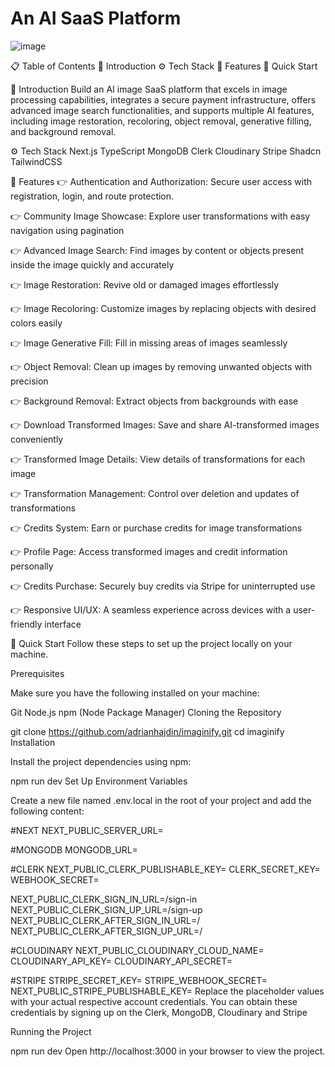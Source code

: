 # An AI SaaS Platform

![image](https://github.com/AbhijitKhyade/Imaginify/assets/129264746/a4159767-6ae9-4496-991e-1e9bb4e7c511)


📋 Table of Contents
🤖 Introduction
⚙️ Tech Stack
🔋 Features
🤸 Quick Start


🤖 Introduction
Build an AI image SaaS platform that excels in image processing capabilities, integrates a secure payment infrastructure, offers advanced image search functionalities, and supports multiple AI features, including image restoration, recoloring, object removal, generative filling, and background removal.


⚙️ Tech Stack
Next.js
TypeScript
MongoDB
Clerk
Cloudinary
Stripe
Shadcn
TailwindCSS

🔋 Features
👉 Authentication and Authorization: Secure user access with registration, login, and route protection.

👉 Community Image Showcase: Explore user transformations with easy navigation using pagination

👉 Advanced Image Search: Find images by content or objects present inside the image quickly and accurately

👉 Image Restoration: Revive old or damaged images effortlessly

👉 Image Recoloring: Customize images by replacing objects with desired colors easily

👉 Image Generative Fill: Fill in missing areas of images seamlessly

👉 Object Removal: Clean up images by removing unwanted objects with precision

👉 Background Removal: Extract objects from backgrounds with ease

👉 Download Transformed Images: Save and share AI-transformed images conveniently

👉 Transformed Image Details: View details of transformations for each image

👉 Transformation Management: Control over deletion and updates of transformations

👉 Credits System: Earn or purchase credits for image transformations

👉 Profile Page: Access transformed images and credit information personally

👉 Credits Purchase: Securely buy credits via Stripe for uninterrupted use

👉 Responsive UI/UX: A seamless experience across devices with a user-friendly interface


🤸 Quick Start
Follow these steps to set up the project locally on your machine.

Prerequisites

Make sure you have the following installed on your machine:

Git
Node.js
npm (Node Package Manager)
Cloning the Repository

git clone https://github.com/adrianhajdin/imaginify.git
cd imaginify
Installation

Install the project dependencies using npm:

npm run dev
Set Up Environment Variables

Create a new file named .env.local in the root of your project and add the following content:

#NEXT
NEXT_PUBLIC_SERVER_URL=

#MONGODB
MONGODB_URL=

#CLERK
NEXT_PUBLIC_CLERK_PUBLISHABLE_KEY=
CLERK_SECRET_KEY=
WEBHOOK_SECRET=

NEXT_PUBLIC_CLERK_SIGN_IN_URL=/sign-in
NEXT_PUBLIC_CLERK_SIGN_UP_URL=/sign-up
NEXT_PUBLIC_CLERK_AFTER_SIGN_IN_URL=/
NEXT_PUBLIC_CLERK_AFTER_SIGN_UP_URL=/

#CLOUDINARY
NEXT_PUBLIC_CLOUDINARY_CLOUD_NAME=
CLOUDINARY_API_KEY=
CLOUDINARY_API_SECRET=

#STRIPE
STRIPE_SECRET_KEY=
STRIPE_WEBHOOK_SECRET=
NEXT_PUBLIC_STRIPE_PUBLISHABLE_KEY=
Replace the placeholder values with your actual respective account credentials. You can obtain these credentials by signing up on the Clerk, MongoDB, Cloudinary and Stripe

Running the Project

npm run dev
Open http://localhost:3000 in your browser to view the project.
